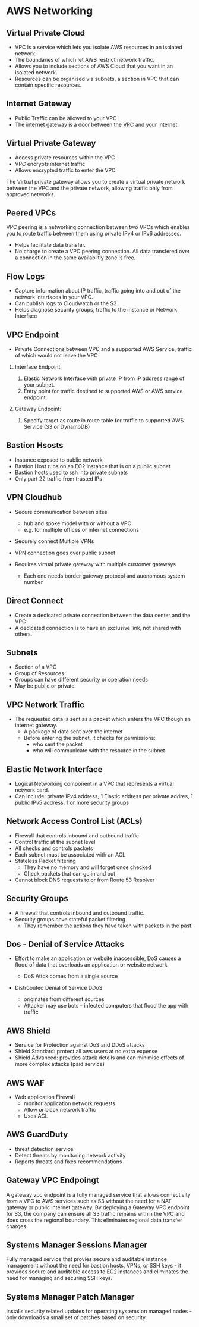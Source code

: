 # AWS Networking

## Virtual Private Cloud

- VPC is a service which lets you isolate AWS resources in an isolated network.
- The boundaries of which let AWS restrict network traffic.
- Allows you to include sections of AWS Cloud that you want in an isolated network.
- Resources can be organised via subnets, a section in VPC that can contain specific resources.

## Internet Gateway

- Public Traffic can be allowed to your VPC
- The internet gateway is a door between the VPC and your internet

## Virtual Private Gateway

- Access private resources within the VPC
- VPC encrypts internet traffic
- Allows encrypted traffic to enter the VPC

The Virtual private gateway allows you to create a virtual private network between the VPC and the private network, allowing traffic only from approved networks.

## Peered VPCs

VPC peering is a networking connection between two VPCs which enables you to route traffic between them using private IPv4 or IPv6 addresses.

- Helps facilitate data transfer.
- No charge to create a VPC peering connection. All data transfered over a connection in the same availablitiy zone is free.

## Flow Logs

- Capture information about IP traffic, traffic going into and out of the network interfaces in your VPC.
- Can publish logs to Cloudwatch or the S3
- Helps diagnose security groups, traffic to the instance or Network Interface

## VPC Endpoint

- Private Connections between VPC and a supported AWS Service, traffic of which would not leave the VPC

1. Interface Endpoint
   1. Elastic Network Interface with private IP from IP address range of your subnet.
   2. Entry point for traffic destined to supported AWS or AWS service endpoint.

2. Gateway Endpoint:
   1. Specify target as route in route table for traffic to supported AWS Service (S3 or DynamoDB)

## Bastion Hsosts

- Instance exposed to public network
- Bastion Host runs on an EC2 instance that is on a public subnet
- Bastion hosts used to ssh into private subnets
- Only part 22 traffic from trusted IPs

## VPN Cloudhub

- Secure communication between sites
  - hub and spoke model with or without a VPC
  - e.g. for multiple offices or internet connections

- Securely connect Multiple VPNs
- VPN connection goes over public subnet

- Requires virtual private gateway with multiple customer gateways
  - Each one needs border gateway protocol and auonomous system number


## Direct Connect

- Create a dedicated private connection between the data center and the VPC
- A dedicated connection is to have an exclusive link, not shared with others.

## Subnets

- Section of a VPC
- Group of Resources
- Groups can have different security or operation needs
- May be public or private

## VPC Network Traffic

- The requested data is sent as a packet which enters the VPC though an internet gateway.
  - A package of data sent over the internet
  - Before entering the subnet, it checks for permissions:
    - who sent the packet
    - who will communicate with the resource in the subnet


## Elastic Network Interface

- Logical Networking component in a VPC that represents a virtual network card.
- Can include: private IPv4 address, 1 Elastic address per private addres, 1 public IPv5 address, 1 or more security groups

## Network Access Control List (ACLs)

- Firewall that controls inbound and outbound traffic
- Control traffic at the subnet level
- All checks and controls packets
- Each subnet must be associated with an ACL
- Stateless Packet filtering
  - They have no memory and will forget once checked
  - Check packets that can go in and out
- Cannot block DNS requests to or from Route 53 Resolver

## Security Groups

- A firewall that controls inbound and outbound traffic.
- Security groups have stateful packet filtering
  - They remember the actions they have taken with packets in the past.

## Dos - Denial of Service Attacks

- Effort to make an application or website inaccessible, DoS causes a flood of data that overloads an application or website network
  - DoS Attck comes from a single source

- Distrobuted Denial of Service DDoS
  - originates from different sources
  - Attacker may use bots - infected computers that flood the app with traffic

## AWS Shield

- Service for Protection against DoS and DDoS attacks
- Shield Standard: protect all aws users at no extra expense
- Shield Advanced: provides attack details and can minimise effects of more complex attacks (paid service)

## AWS WAF

- Web application Firewall
  - monitor application network requests
  - Allow or black network traffic
  - Uses ACL

## AWS GuardDuty

- threat detection service
- Detect threats by monitoring network activity
- Reports threats and fixes recommendations

## Gateway VPC Endpoingt

A gateway vpc endpoint is a fully managed service that allows connectivity from a VPC to AWS services such as S3 without the need for a NAT gateway or public internet gateway. By deploying a Gateway VPC endpoint for S3, the company can ensure all S3 traffic remains within the VPC and does cross the regional boundary. This eliminates regional data transfer charges.

## Systems Manager Sessions Manager

Fully managed service that provies secure and auditable instance management without the need for bastion hosts, VPNs, or SSH keys - it provides secure and auditable access to EC2 instances and eliminates the need for managing and securing SSH keys.

## Systems Manager Patch Manager

Installs security related updates for operating systems on managed nodes - only downloads a small set of patches based on security.

